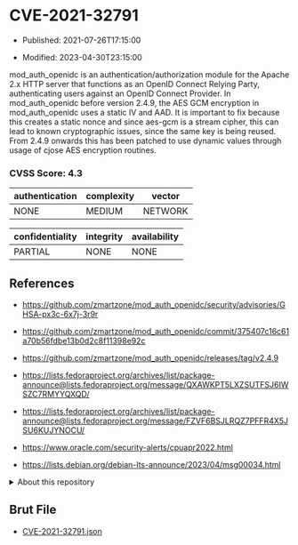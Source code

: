 # CVE-2021-32791

- Published: 2021-07-26T17:15:00

- Modified: 2023-04-30T23:15:00

mod_auth_openidc is an authentication/authorization module for the Apache 2.x HTTP server that functions as an OpenID Connect Relying Party, authenticating users against an OpenID Connect Provider. In mod_auth_openidc before version 2.4.9, the AES GCM encryption in mod_auth_openidc uses a static IV and AAD. It is important to fix because this creates a static nonce and since aes-gcm is a stream cipher, this can lead to known cryptographic issues, since the same key is being reused. From 2.4.9 onwards this has been patched to use dynamic values through usage of cjose AES encryption routines.

### CVSS Score: **4.3**

| authentication | complexity | vector |
| --- | --- | --- |
| NONE | MEDIUM | NETWORK |

| confidentiality | integrity | availability |
| --- | --- | --- |
| PARTIAL | NONE | NONE |

## References

* https://github.com/zmartzone/mod_auth_openidc/security/advisories/GHSA-px3c-6x7j-3r9r

* https://github.com/zmartzone/mod_auth_openidc/commit/375407c16c61a70b56fdbe13b0d2c8f11398e92c

* https://github.com/zmartzone/mod_auth_openidc/releases/tag/v2.4.9

* https://lists.fedoraproject.org/archives/list/package-announce@lists.fedoraproject.org/message/QXAWKPT5LXZSUTFSJ6IWSZC7RMYYQXQD/

* https://lists.fedoraproject.org/archives/list/package-announce@lists.fedoraproject.org/message/FZVF6BSJLRQZ7PFFR4X5JSU6KUJYNOCU/

* https://www.oracle.com/security-alerts/cpuapr2022.html

* https://lists.debian.org/debian-lts-announce/2023/04/msg00034.html

<details>
<summary>About this repository</summary> 

  This repository is part of the project [Live Hack CVE](https://github.com/Live-Hack-CVE). Main website can be found [www.live-hack.org](https://www.live-hack.org) 
  
  Made by [Sn0wAlice](https://github.com/Sn0wAlice) for the people that care about security and need to have a feed of the latest CVEs. Hope you enjoy it, don't forget to star the repo and follow me on [Twitter](https://twitter.com/Sn0wAlice) and [Github](https://github.com/Sn0wAlice). And that is my [personnal website](https://www.alice-snow.me/)

  - [Home Page](https://github.com/Live-Hack-CVE)
  - [Framework](https://github.com/Live-Hack-CVE/cve-framework)
  - [CVE database](https://github.com/Live-Hack-CVE/full_database)
  - [Changelog](https://github.com/Live-Hack-CVE/Changelog)
</details>

## Brut File

* [CVE-2021-32791.json](https://raw.githubusercontent.com/Live-Hack-CVE/full_database/main/cves/2021/CVE-2021-32791.json)

